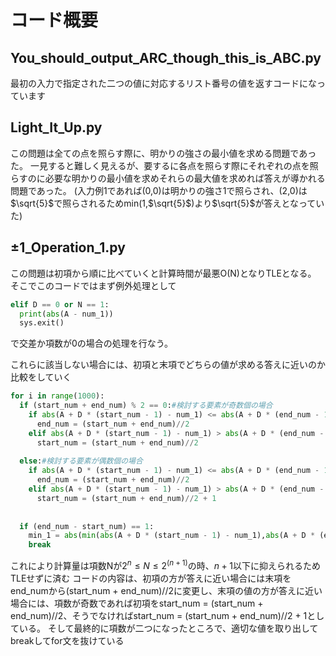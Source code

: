 # コード概要

## You_should_output_ARC_though_this_is_ABC.py

最初の入力で指定された二つの値に対応するリスト番号の値を返すコードになっています

## Light_It_Up.py

この問題は全ての点を照らす際に、明かりの強さの最小値を求める問題であった。
一見すると難しく見えるが、要するに各点を照らす際にそれぞれの点を照らすのに必要な明かりの最小値を求めそれらの最大値を求めれば答えが導かれる問題であった。
(入力例1であれば(0,0)は明かりの強さ1で照らされ、(2,0)は$\sqrt{5}$で照らされるためmin(1,$\sqrt{5}$)より$\sqrt{5}$が答えとなっていた)

## ±1_Operation_1.py

この問題は初項から順に比べていくと計算時間が最悪O(N)となりTLEとなる。
そこでこのコードではまず例外処理として

```python
elif D == 0 or N == 1:
  print(abs(A - num_1))
  sys.exit()
```
で交差か項数が0の場合の処理を行なう。

これらに該当しない場合には、初項と末項でどちらの値が求める答えに近いのか比較をしていく

```python
for i in range(1000):
  if (start_num + end_num) % 2 == 0:#検討する要素が奇数個の場合
    if abs(A + D * (start_num - 1) - num_1) <= abs(A + D * (end_num - 1)- num_1):
      end_num = (start_num + end_num)//2
    elif abs(A + D * (start_num - 1) - num_1) > abs(A + D * (end_num - 1)- num_1):
      start_num = (start_num + end_num)//2
      
  else:#検討する要素が偶数個の場合
    if abs(A + D * (start_num - 1) - num_1) <= abs(A + D * (end_num - 1)- num_1):
      end_num = (start_num + end_num)//2
    elif abs(A + D * (start_num - 1) - num_1) > abs(A + D * (end_num - 1)- num_1):
      start_num = (start_num + end_num)//2 + 1
    
     
  if (end_num - start_num) == 1:
    min_1 = abs(min(abs(A + D * (start_num - 1) - num_1),abs(A + D * (end_num - 1) - num_1)))
    break
```

これにより計算量は項数Nが$2^n \leq N \leq 2^(n + 1)$の時、$n+1$以下に抑えられるためTLEせずに済む
コードの内容は、初項の方が答えに近い場合には末項をend_numから(start_num + end_num)//2に変更し、末項の値の方が答えに近い場合には、項数が奇数であれば初項をstart_num = (start_num + end_num)//2、そうでなければstart_num = (start_num + end_num)//2 + 1としている。
そして最終的に項数が二つになったところで、適切な値を取り出してbreakしてfor文を抜けている
